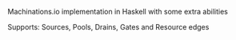 Machinations.io implementation in Haskell with some extra abilities

Supports: Sources, Pools, Drains, Gates and Resource edges
